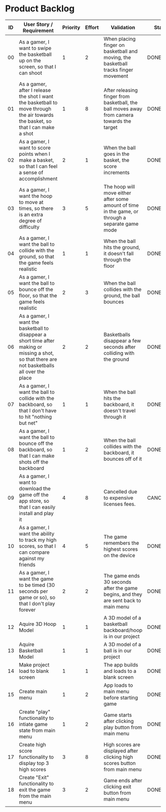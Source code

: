 # Product Backlog

| ID  | User Story / Requirement                                                                                                                         | Priority | Effort | Validation                                                                                       | Status      |
| --- | ------------------------------------------------------------------------------------------------------------------------------------------------ | -------- | ------ | ------------------------------------------------------------------------------------------------ | ----------- |
| 00  | As a gamer, I want to swipe the basketball up on the screen, so that I can shoot                                                                 | 1        | 2      | When placing finger on basketball and moving, the basketball tracks finger movement              | DONE        |
| 01  | As a gamer, after I release the shot I want the basketball to move through the air towards the basket, so that I can make a shot                 | 1        | 8      | After releasing finger from basketball, the ball moves away from camera towards the target       | DONE        |
| 02  | As a gamer, I want to score points when I make a basket, so that I can feel a sense of accomplishment                                            | 2        | 1      | When the ball goes in the basket, the score increments                                           | DONE     |
| 03  | As a gamer, I want the hoop to move at times, so there is an extra degree of difficulty                                                          | 3        | 5      | The hoop will move either after some amount of time in the game, or through a separate game mode | DONE     |
| 04  | As a gamer, I want the ball to collide with the ground, so that the game feels realistic                                                         | 1        | 1      | When the ball hits the ground, it doesn't fall through the floor                                 | DONE        |
| 05  | As a gamer, I want the ball to bounce off the floor, so that the game feels realistic                                                            | 2        | 3      | When the ball collides with the ground, the ball bounces                                         | DONE        |
| 06  | As a gamer, I want the basketball to disappear a short time after making or missing a shot, so that there are not basketballs all over the place | 2        | 2      | Basketballs disappear a few seconds after colliding with the ground                              | DONE |
| 07  | As a gamer, I want the ball to collide with the backboard, so that I don't have to hit "nothing but net"                                         | 1        | 1      | When the ball hits the backboard, it doesn't travel through it                                   | DONE        |
| 08  | As a gamer, I want the ball to bounce off the backboard, so that I can make shots off the backboard                                              | 1        | 2      | When the ball collides with the backboard, it bounces off of it                                  | DONE        |
| 09  | As a gamer, I want to download the game off the app store, so that I can easily install and play it                                              | 4        | 8      | Cancelled due to expensive licenses fees.                               | CANCELLED     |
| 10  | As a gamer, I want the ability to track my high scores, so that I can compare against my friends                                                 | 4        | 5      | The game remembers the highest scores on the device                                              | DONE     |
| 11  | As a gamer, I want the game to be timed (30 seconds per game or so), so that I don't play forever                                                | 2        | 2      | The game ends 30 seconds after the game begins, and they are sent back to main menu              | DONE     |
| 12  | Aquire 3D Hoop Model                                                                                                                             | 1        | 1      | A 3D model of a basketball backboard/hoop is in our project                                      | DONE        |
| 13  | Aquire Basketball Model                                                                                                                          | 1        | 1      | A 3D model of a ball is in our project                                                           | DONE        |
| 14  | Make project load to blank screen                                                                                                                | 1        | 1      | The app builds and loads to a blank screen                                                       | DONE        |
| 15  | Create main menu                                                                                                                                 | 1        | 2      | App loads to main menu before starting game                                                      | DONE        |
| 16  | Create "play" functionality to intiate game state from main menu                                                                                 | 1        | 2      | Game starts after clicking play button from main menu                                            | DONE        |
| 17  | Create high score functionality to display top 3 high scores                                                                                     | 3        | 8      | High scores are displayed after clicking high scores button from main menu                       | DONE     |
| 18  | Create "Exit" functionality to exit the game from the main menu                                                                                  | 3        | 2      | Game ends after clicking exit button from main menu                                              | DONE        |
